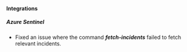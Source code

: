 
#### Integrations
##### Azure Sentinel
- Fixed an issue where the command ***fetch-incidents*** failed to fetch relevant incidents.
